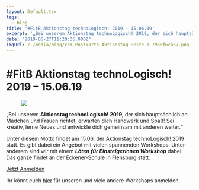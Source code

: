 ```yaml
---
layout: Default.tsx
tags:
  - blog
title: '#FitB Aktionstag technoLogisch! 2019 – 15.06.19'
excerpt: '„Bei unserem Aktionstag technoLogisch! 2019, der sich hauptsächlich an Mädchen und Frauen richtet, erwarten dich Handwerk und Spaß! Sei kreativ, lerne Neues und entwickle dich gemeinsam mit anderen weiter.“ Unter diesem Motto […]'
date: "2019-05-27T11:28:36.000Z"
imgUrl: /./media/blog/csm_Postkarte_Aktionstag_Seite_1_7930f6ca67.png
---
```


# #FitB Aktionstag technoLogisch! 2019 &#8211; 15.06.19


<figure class="wp-block-image"><img decoding="async" loading="lazy" src="/./media/blog/uploads/csm_Postkarte_Aktionstag_Seite_1_7930f6ca67-1-1024x730.png" /></figure>



<p>&#8222;Bei unserem&nbsp;<strong>Aktionstag technoLogisch! 2019,&nbsp;</strong>der sich hauptsächlich an Mädchen und Frauen richtet, erwarten dich Handwerk und Spaß! Sei kreativ, lerne Neues und entwickle dich gemeinsam mit anderen weiter.&#8220;</p>



<p>Unter diesem Motto findet am 15.06. der Aktionstag technoLogisch! 2019 statt. Es gibt dabei ein Angebot mit vielen spannenden Workshops. Unter anderem sind wir mit einem <strong><em>Löten für Einsteigerinnen Workshop</em></strong> dabei. Das ganze findet an der Eckener-Schule in Flensburg statt.</p>



<div class="wp-block-button aligncenter"><a class="wp-block-button__link" href="https://www.vhs-flensburg.de/index.php?id=87&amp;kathaupt=26%3B&amp;suchesetzen=false%3B&amp;kfs_stichwort_schlagwort=technologisch">Jetzt Anmelden</a></div>



<p>Ihr könnt euch <a href="https://www.vhs-flensburg.de/index.php?id=87&amp;kathaupt=26%3B&amp;suchesetzen=false%3B&amp;kfs_stichwort_schlagwort=technologisch">hier</a> für unseren und viele andere Workshops anmelden. </p>

